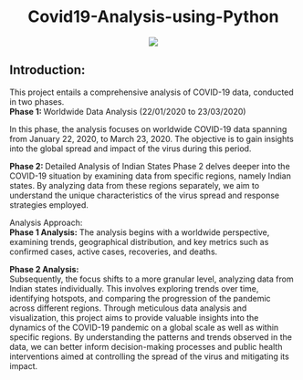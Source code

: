 <h1 align='center'>Covid19-Analysis-using-Python</h1>
<p align='center' height='200'><img src="https://upload.wikimedia.org/wikipedia/commons/b/b3/COVID-19-outbreak-timeline.gif"></p>
<h2>Introduction:</h2>
This project entails a comprehensive analysis of COVID-19 data, conducted in two phases.
<br>
<b>Phase 1: </b>Worldwide Data Analysis (22/01/2020 to 23/03/2020)

In this phase, the analysis focuses on worldwide COVID-19 data spanning from January 22, 2020, to March 23, 2020. The objective is to gain insights into the global spread and impact of the virus during this period.

<b>Phase 2: </b> Detailed Analysis of Indian States
Phase 2 delves deeper into the COVID-19 situation by examining data from specific regions, namely Indian states. By analyzing data from these regions separately, we aim to understand the unique characteristics of the virus spread and response strategies employed.

Analysis Approach:
<br>
<b>Phase 1 Analysis:</b> 
The analysis begins with a worldwide perspective, examining trends, geographical distribution, and key metrics such as confirmed cases, active cases, recoveries, and deaths.

<b>Phase 2 Analysis:</b>  
Subsequently, the focus shifts to a more granular level, analyzing data from Indian states individually. This involves exploring trends over time, identifying hotspots, and comparing the progression of the pandemic across different regions.
Through meticulous data analysis and visualization, this project aims to provide valuable insights into the dynamics of the COVID-19 pandemic on a global scale as well as within specific regions. By understanding the patterns and trends observed in the data, we can better inform decision-making processes and public health interventions aimed at controlling the spread of the virus and mitigating its impact.
